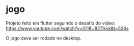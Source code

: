 # jogo

Projeto feito em flutter seguindo o desafio do video: https://www.youtube.com/watch?v=G1l8U8DTkvk&t=526s

O jogo deve ser rodado no desktop.

